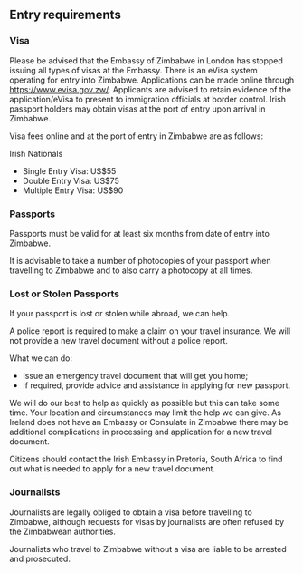 ## Entry requirements

### **Visa**

Please be advised that the Embassy of Zimbabwe in London has stopped issuing all types of visas at the Embassy. There is an eVisa system operating for entry into Zimbabwe. Applications can be made online through <https://www.evisa.gov.zw/>. Applicants are advised to retain evidence of the application/eVisa to present to immigration officials at border control. Irish passport holders may obtain visas at the port of entry upon arrival in Zimbabwe.

Visa fees online and at the port of entry in Zimbabwe are as follows:

Irish Nationals

* Single Entry Visa: US$55
* Double Entry Visa: US$75
* Multiple Entry Visa: US$90

### **Passports**

Passports must be valid for at least six months from date of entry into Zimbabwe.

It is advisable to take a number of photocopies of your passport when travelling to Zimbabwe and to also carry a photocopy at all times.

### **Lost or Stolen Passports**

If your passport is lost or stolen while abroad, we can help.

A police report is required to make a claim on your travel insurance. We will not provide a new travel document without a police report.

What we can do:

* Issue an emergency travel document that will get you home;
* If required, provide advice and assistance in applying for new passport.

We will do our best to help as quickly as possible but this can take some time. Your location and circumstances may limit the help we can give. As Ireland does not have an Embassy or Consulate in Zimbabwe there may be additional complications in processing and application for a new travel document.

Citizens should contact the Irish Embassy in Pretoria, South Africa to find out what is needed to apply for a new travel document.

### **Journalists**

Journalists are legally obliged to obtain a visa before travelling to Zimbabwe, although requests for visas by journalists are often refused by the Zimbabwean authorities.

Journalists who travel to Zimbabwe without a visa are liable to be arrested and prosecuted.